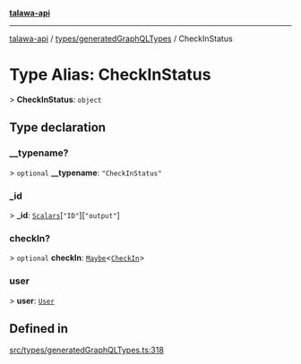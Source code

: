[**talawa-api**](../../../README.md)

***

[talawa-api](../../../modules.md) / [types/generatedGraphQLTypes](../README.md) / CheckInStatus

# Type Alias: CheckInStatus

\> **CheckInStatus**: `object`

## Type declaration

### \_\_typename?

\> `optional` **\_\_typename**: `"CheckInStatus"`

### \_id

\> **\_id**: [`Scalars`](Scalars.md)\[`"ID"`\]\[`"output"`\]

### checkIn?

\> `optional` **checkIn**: [`Maybe`](Maybe.md)\<[`CheckIn`](CheckIn.md)\>

### user

\> **user**: [`User`](User.md)

## Defined in

[src/types/generatedGraphQLTypes.ts:318](https://github.com/PalisadoesFoundation/talawa-api/blob/039b0f127fb8caa46d57186ab4b3bb27fe150903/src/types/generatedGraphQLTypes.ts#L318)
